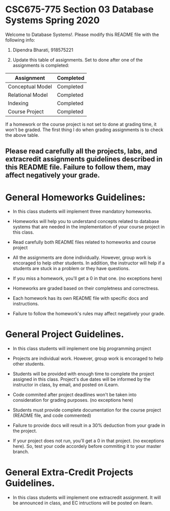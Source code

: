# CSC675-775 Section 03 Database Systems Spring 2020
Welcome to Database Systems!. Please modify this README file with the following info: 

1. Dipendra Bharati, 918575221

2. Update this table of assignments. Set to done after one of the assignments is completed:


| Assignment               | Completed     |
| ------------------------ | ------------- |
| Conceptual Model         | Completed     |
| Relational Model         | Completed     |
| Indexing                 | Completed     |
| Course Project           | Completed     |


If a homework or the course project is not set to done at grading time, it won't be graded. The first thing I do when grading assignments is to check the above table. 

## Please read carefully all the projects, labs, and extracredit assignments guidelines described in this README file. Failure to follow them, may affect negatively your grade. 

# General Homeworks Guidelines:

* In this class students will implement three mandatory homeworks.

* Homeworks will help you to understand concepts related to database systems that are needed in the implementation of your course project in this class.  

* Read carefully both README files related to homeworks and course project 

* All the assignments are done individually. However, group work is encoraged to help other students. In addition, the instructor will help if a students are stuck in a problem or they have questions.

* If you miss a homework, you'll get a 0 in that one. (no exceptions here)

* Homeworks are graded based on their completness and correctness. 

* Each homework has its own README file with specific docs and instructions.

* Failure to follow the homework's rules may affect negatively your grade.

# General Project Guidelines. 

* In this class students will implement one big programming project

* Projects are individual work. However, group work is encoraged to help other students.

* Students will be provided with enough time to complete the project assigned in this class. Project's due dates will be informed by the instructor in class, by email, and posted on iLearn. 

* Code commited after project deadlines won't be taken into consideration for grading purposes. (no exceptions here)

* Students must provide complete documentation for the course project (README file, and code commented) 

* Failure to provide docs will result in a 30% deduction from your grade in the project.

* If your project does not run, you'll get a 0 in that project. (no exceptions here). So, test your code accordely before commiting it to your master branch.

# General Extra-Credit Projects Guidelines. 

* In this class students will implement one extracredit assignment. It will be announced in class, and EC intructions will be posted on ilearn. 
 


